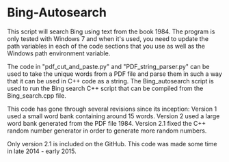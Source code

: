 # Bing-Autosearch

This script will search Bing using text from the book 1984.  The program is only tested with Windows 7 and when 
it's used, you need to update the path variables in each of the code sections that you use as well as the 
Windows path environment variable.

The code in "pdf_cut_and_paste.py" and "PDF_string_parser.py" can be used to take the unique words from a PDF 
file and parse them in such a way that it can be used in C++ code as a string.  The Bing_autosearch script is 
used to run the Bing search C++ script that can be compiled from the Bing_search.cpp file.  

This code has gone through several revisions since its inception: 
Version 1 used a small word bank containing around 15 words. 
Version 2 used a large word bank generated from the PDF file 1984. 
Version 2.1 fixed the C++ random number generator in order to generate more random numbers.

Only version 2.1 is included on the GitHub.  This code was made some time in late 2014 - early 2015.

